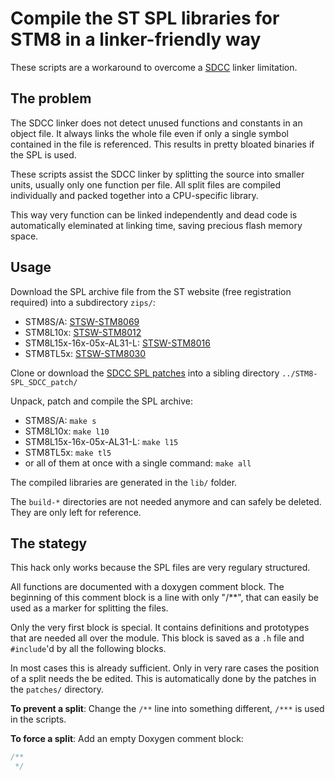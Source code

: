 # Compile the ST SPL libraries for STM8 in a linker-friendly way

These scripts are a workaround to overcome a
[SDCC](http://sdcc.sourceforge.net/) linker limitation.


## The problem

The SDCC linker does not detect unused functions and constants in an object
file. It always links the whole file even if only a single symbol contained
in the file is referenced. This results in pretty bloated binaries if the
SPL is used.

These scripts assist the SDCC linker by splitting the source into smaller
units, usually only one function per file. All split files are compiled
individually and packed together into a CPU-specific library.

This way very function can be linked independently and dead code is
automatically eleminated at linking time, saving precious flash memory
space.


## Usage

Download the SPL archive file from the ST website (free registration
required) into a subdirectory `zips/`:
  - STM8S/A: [STSW-STM8069](https://www.st.com/en/embedded-software/stsw-stm8069.html)
  - STM8L10x: [STSW-STM8012](https://www.st.com/en/embedded-software/stsw-stm8012.html)
  - STM8L15x-16x-05x-AL31-L: [STSW-STM8016](https://www.st.com/en/embedded-software/stsw-stm8016.html)
  - STM8TL5x: [STSW-STM8030](https://www.st.com/en/embedded-software/stsw-stm8030.html)

Clone or download the [SDCC SPL patches](https://github.com/gicking/STM8-SPL_SDCC_patch)
into a sibling directory `../STM8-SPL_SDCC_patch/`

Unpack, patch and compile the SPL archive:
  - STM8S/A: `make s`
  - STM8L10x: `make l10`
  - STM8L15x-16x-05x-AL31-L: `make l15`
  - STM8TL5x: `make tl5`
  - or all of them at once with a single command: `make all`

The compiled libraries are generated in the `lib/` folder.

The `build-*` directories are not needed anymore and can safely be deleted.
They are only left for reference.


## The stategy

This hack only works because the SPL files are very regulary structured.

All functions are documented with a doxygen comment block. The beginning of
this comment block is a line with only "/**", that can easily be used as a
marker for splitting the files.

Only the very first block is special. It contains definitions and prototypes
that are needed all over the module. This block is saved as a `.h` file and
`#include`'d by all the following blocks.

In most cases this is already sufficient. Only in very rare cases the
position of a split needs the be edited. This is automatically done by the
patches in the `patches/` directory.

**To prevent a split**: Change the `/**` line into something different, `/***`
is used in the scripts.

**To force a split**: Add an empty Doxygen comment block:
```c
/**
 */
```

